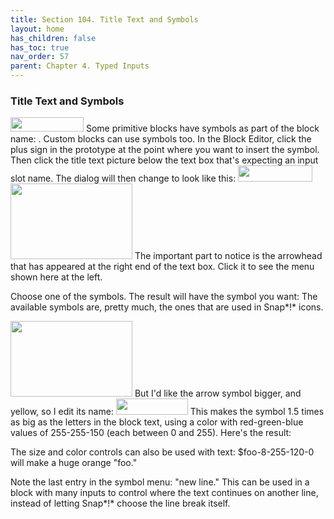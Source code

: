 ```yaml
---
title: Section 104. Title Text and Symbols
layout: home
has_children: false
has_toc: true
nav_order: 57
parent: Chapter 4. Typed Inputs
---
```


### Title Text and Symbols

<img src="/snap-manual/assets/images/image687.png" style="width:117px; height:23px">
Some primitive blocks have symbols as
part of the block name: . Custom blocks can use symbols too. In the
Block Editor, click the plus sign in the prototype at the point where
you want to insert the symbol. Then click the title text picture below
the text box that's expecting an input slot name. The dialog will then
change to look like this:

<img src="/snap-manual/assets/images/image688.png" style="width:119px; height:26px">
<img src="/snap-manual/assets/images/image689.png" style="width:195px; height:121px">
The important part to notice is the
arrowhead that has appeared at the right end of the text box. Click it
to see the menu shown here at the left.

Choose one of the symbols. The result will have the symbol you want: The
available symbols are, pretty much, the ones that are used in Snap*!*
icons.

<img src="/snap-manual/assets/images/image690.png" style="width:195px; height:121px">
But I'd like the arrow symbol bigger, and
yellow, so I edit its name:

<img src="/snap-manual/assets/images/image691.png" style="width:115px; height:26px">
This makes the symbol 1.5 times as big as
the letters in the block text, using a color with red-green-blue values
of 255-255-150 (each between 0 and 255). Here's the result:

The size and color controls can also be used with text:
\$foo-8-255-120-0 will make a huge orange "foo."

Note the last entry in the symbol menu: "new line." This can be used in
a block with many inputs to control where the text continues on another
line, instead of letting Snap*!* choose the line break itself.

